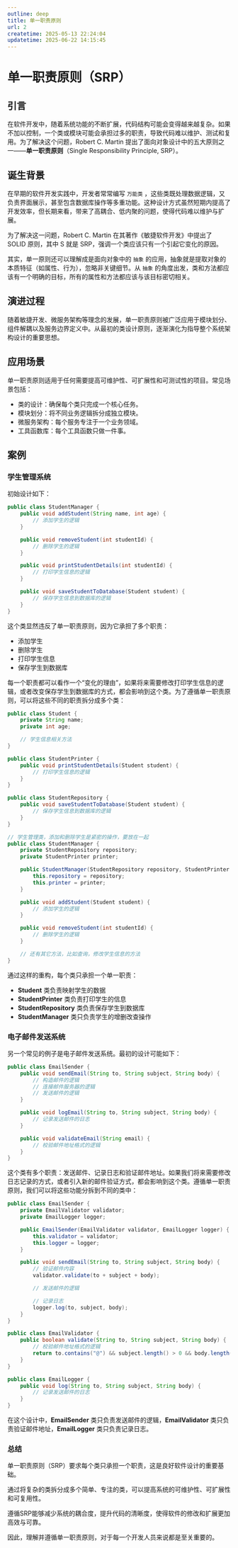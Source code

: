 ```yaml
---
outline: deep
title: 单一职责原则
url: 2
createtime: 2025-05-13 22:24:04
updatetime: 2025-06-22 14:15:45
---
```


# 单一职责原则（SRP）

## 引言

在软件开发中，随着系统功能的不断扩展，代码结构可能会变得越来越复杂。如果不加以控制，一个类或模块可能会承担过多的职责，导致代码难以维护、测试和复用。为了解决这个问题，Robert C. Martin 提出了面向对象设计中的五大原则之一——**单一职责原则**（Single Responsibility Principle, SRP）。

## 诞生背景

在早期的软件开发实践中，开发者常常编写 `万能类` ，这些类既处理数据逻辑，又负责界面展示，甚至包含数据库操作等多重功能。这种设计方式虽然短期内提高了开发效率，但长期来看，带来了高耦合、低内聚的问题，使得代码难以维护与扩展。

为了解决这一问题，Robert C. Martin 在其著作《敏捷软件开发》中提出了 SOLID 原则，其中 S 就是 SRP，强调一个类应该只有一个引起它变化的原因。

其实，单一原则还可以理解成是面向对象中的 `抽象` 的应用，抽象就是提取对象的本质特征（如属性、行为），忽略非关键细节。从 `抽象` 的角度出发，类和方法都应该有一个明确的目标，所有的属性和方法都应该与该目标密切相关。

## 演进过程

随着敏捷开发、微服务架构等理念的发展，单一职责原则被广泛应用于模块划分、组件解耦以及服务边界定义中。从最初的类设计原则，逐渐演化为指导整个系统架构设计的重要思想。

## 应用场景

单一职责原则适用于任何需要提高可维护性、可扩展性和可测试性的项目。常见场景包括：

- 类的设计：确保每个类只完成一个核心任务。
- 模块划分：将不同业务逻辑拆分成独立模块。
- 微服务架构：每个服务专注于一个业务领域。
- 工具函数库：每个工具函数只做一件事。

## 案例

### 学生管理系统

初始设计如下：

```java
public class StudentManager {
    public void addStudent(String name, int age) {
        // 添加学生的逻辑
    }

    public void removeStudent(int studentId) {
        // 删除学生的逻辑
    }

    public void printStudentDetails(int studentId) {
        // 打印学生信息的逻辑
    }

    public void saveStudentToDatabase(Student student) {
        // 保存学生信息到数据库的逻辑
    }
}
```

这个类显然违反了单一职责原则，因为它承担了多个职责：

- 添加学生
- 删除学生
- 打印学生信息
- 保存学生到数据库

每一个职责都可以看作一个“变化的理由”，如果将来需要修改打印学生信息的逻辑，或者改变保存学生到数据库的方式，都会影响到这个类。为了遵循单一职责原则，可以将这些不同的职责拆分成多个类：

```java
public class Student {
    private String name;
    private int age;

    // 学生信息相关方法
}

public class StudentPrinter {
    public void printStudentDetails(Student student) {
        // 打印学生信息的逻辑
    }
}

public class StudentRepository {
    public void saveStudentToDatabase(Student student) {
        // 保存学生信息到数据库的逻辑
    }
}

// 学生管理类，添加和删除学生是紧密的操作，要放在一起
public class StudentManager {
    private StudentRepository repository;
    private StudentPrinter printer;

    public StudentManager(StudentRepository repository, StudentPrinter printer) {
        this.repository = repository;
        this.printer = printer;
    }

    public void addStudent(Student student) {
        // 添加学生的逻辑
    }

    public void removeStudent(int studentId) {
        // 删除学生的逻辑
    }

    // 还有其它方法，比如查询，修改学生信息的方法
}
```

通过这样的重构，每个类只承担一个单一职责：

- **Student** 类负责映射学生的数据
- **StudentPrinter** 类负责打印学生的信息
- **StudentRepository** 类负责保存学生到数据库
- **StudentManager** 类只负责学生的增删改查操作

### 电子邮件发送系统

另一个常见的例子是电子邮件发送系统。最初的设计可能如下：

```java
public class EmailSender {
    public void sendEmail(String to, String subject, String body) {
        // 构造邮件的逻辑
        // 连接邮件服务器的逻辑
        // 发送邮件的逻辑
    }

    public void logEmail(String to, String subject, String body) {
        // 记录发送邮件的日志
    }

    public void validateEmail(String email) {
        // 校验邮件地址格式的逻辑
    }
}
```

这个类有多个职责：发送邮件、记录日志和验证邮件地址。如果我们将来需要修改日志记录的方式，或者引入新的邮件验证方式，都会影响到这个类。遵循单一职责原则，我们可以将这些功能分拆到不同的类中：

```java
public class EmailSender {
    private EmailValidator validator;
    private EmailLogger logger;

    public EmailSender(EmailValidator validator, EmailLogger logger) {
        this.validator = validator;
        this.logger = logger;
    }

    public void sendEmail(String to, String subject, String body) {
        // 验证邮件内容
        validator.validate(to + subject + body);

        // 发送邮件的逻辑

        // 记录日志
        logger.log(to, subject, body);
    }
}

public class EmailValidator {
    public boolean validate(String to, String subject, String body) {
        // 校验邮件地址格式的逻辑
        return to.contains("@") && subject.length() > 0 && body.length() > 0;
    }
}

public class EmailLogger {
    public void log(String to, String subject, String body) {
        // 记录发送邮件的日志
    }
}
```

在这个设计中，**EmailSender** 类只负责发送邮件的逻辑，**EmailValidator** 类只负责验证邮件地址，**EmailLogger** 类只负责记录日志。

### 总结

单一职责原则（SRP）要求每个类只承担一个职责，这是良好软件设计的重要基础。

通过将复杂的类拆分成多个简单、专注的类，可以提高系统的可维护性、可扩展性和可复用性。

遵循SRP能够减少系统的耦合度，提升代码的清晰度，使得软件的修改和扩展更加高效与可靠。

因此，理解并遵循单一职责原则，对于每一个开发人员来说都是至关重要的。